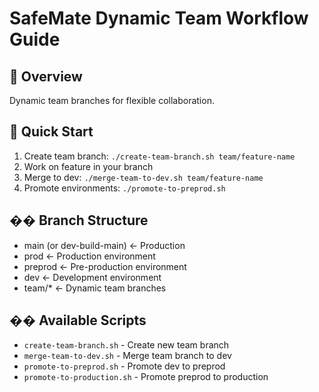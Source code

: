 # SafeMate Dynamic Team Workflow Guide

## 🎯 Overview
Dynamic team branches for flexible collaboration.

## 🚀 Quick Start
1. Create team branch: `./create-team-branch.sh team/feature-name`
2. Work on feature in your branch
3. Merge to dev: `./merge-team-to-dev.sh team/feature-name`
4. Promote environments: `./promote-to-preprod.sh`

## �� Branch Structure
- main (or dev-build-main) ← Production
- prod ← Production environment
- preprod ← Pre-production environment  
- dev ← Development environment
- team/* ← Dynamic team branches

## ��️ Available Scripts
- `create-team-branch.sh` - Create new team branch
- `merge-team-to-dev.sh` - Merge team branch to dev
- `promote-to-preprod.sh` - Promote dev to preprod
- `promote-to-production.sh` - Promote preprod to production
